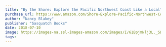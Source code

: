 ```yaml
---
title: "By the Shore: Explore the Pacific Northwest Coast Like a Local"
purchase_url: https://www.amazon.com/Shore-Explore-Pacific-Northwest-Coast/dp/1632171430?SubscriptionId=AKIAIVZLK2PABGQI2KAQ&tag=everrail-20&linkCode=xm2&camp=2025&creative=165953&creativeASIN=1632171430
author: "Nancy Blakey"
publisher: "Sasquatch Books"
date: 2018-07-10
image: https://images-na.ssl-images-amazon.com/images/I/61BpjmNlj3L._SL75_.jpg
tags:
---
```


